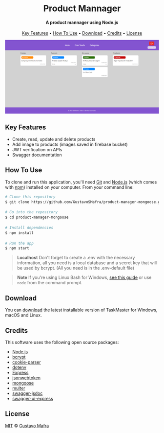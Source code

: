 
<h1 align="center">
  Product Mannager
</h1>

<h4 align="center">A product mannager using Node.js</h4>

<p align="center">
  <a href="#key-features">Key Features</a> •
  <a href="#how-to-use">How To Use</a> •
  <a href="#download">Download</a> •
  <a href="#credits">Credits</a> •
  <a href="#license">License</a>
</p>

![screenshot](https://github.com/GustavoSMafra/task-master/blob/main/imgs/task-master-home.png)

## Key Features

* Create, read, update and delete products
* Add image to products (images saved in firebase bucket)
* JWT verification on APIs
* Swagger documentation

## How To Use

To clone and run this application, you'll need [Git](https://git-scm.com) and [Node.js](https://nodejs.org/en/download/) (which comes with [npm](http://npmjs.com)) installed on your computer. From your command line:

```bash
# Clone this repository
$ git clone https://github.com/GustavoSMafra/product-manager-mongoose.git

# Go into the repository
$ cd product-manager-mongoose

# Install dependencies
$ npm install

# Run the app
$ npm start
```
> **Localhost**
> Don't forget to create a .env with the necessary information, all you need is a local database and a secret key that will be used by bcrypt. (All you need is in the .env-default file)

> **Note**
> If you're using Linux Bash for Windows, [see this guide](https://www.howtogeek.com/261575/how-to-run-graphical-linux-desktop-applications-from-windows-10s-bash-shell/) or use `node` from the command prompt.


## Download

You can [download](https://github.com/GustavoSMafra/product-manager-mongoose) the latest installable version of TaskMaster for Windows, macOS and Linux.

## Credits

This software uses the following open source packages:

- [Node.js](https://nodejs.org/)
- [bcrypt](https://www.npmjs.com/package/bcrypt)
- [cookie-parser](https://www.npmjs.com/package/cookie-parser)
- [dotenv](https://www.npmjs.com/package/dotenv)
- [Express](https://expressjs.com/)
- [jsonwebtoken](https://www.npmjs.com/package/jsonwebtoken)
- [mongoose](https://www.npmjs.com/package/mongoose)
- [multer](https://www.npmjs.com/package/multer)
- [swagger-jsdoc](https://www.npmjs.com/package/swagger-jsdoc)
- [swagger-ui-express](https://www.npmjs.com/package/swagger-ui-express)


## License

[MIT](https://github.com/GustavoSMafra/product-manager-mongoose/blob/main/LICENSE) © [Gustavo Mafra ](https://www.linkedin.com/in/gustavosmafra/)
